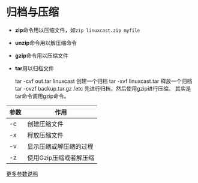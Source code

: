 # 归档与压缩

* **zip**命令用以压缩文件，如```zip linuxcast.zip myfile``` 
* **unzip**命令用以解压缩命令 
* **gzip**命令用以压缩文件 
* **tar**用以归档文件


    tar -cvf out.tar linuxcast  创建一个归档
    tar -xvf linuxcast.tar  释放一个归档
	tar -cvzf backup.tar.gz /etc 先进行归档，然后使用gzip进行压缩。
	                                其实是tar命令调用gzip命令。

| 参数 | 作用 |
| -- | -- |
| -c | 创建压缩文件 |
| -x | 释放压缩文件 |
| -v | 显示压缩或解压缩的过程 |
| -z | 使用Gzip压缩或者解压缩 |
	    
[更多参数说明](http://www.linuxprobe.com/chapter02/#29)